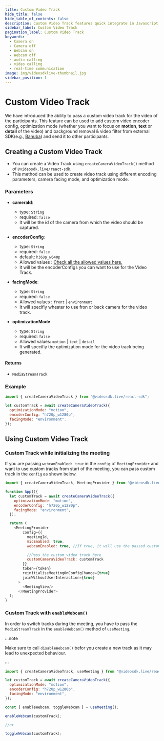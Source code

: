 ```yaml
---
title: Custom Video Track
hide_title: false
hide_table_of_contents: false
description: Custom Video Track features quick integrate in Javascript, React JS, Android, IOS, React Native, Flutter with Video SDK to add live video & audio conferencing to your applications.
sidebar_label: Custom Video Track
pagination_label: Custom Video Track
keywords:
  - Camera on
  - Camera off
  - Webcam on
  - Webcam off
  - audio calling
  - video calling
  - real-time communication
image: img/videosdklive-thumbnail.jpg
sidebar_position: 1
---
```


# Custom Video Track

We have introduced the ability to pass a custom video track for the video of the participants. This feature can be used to add custom video encoder config, optimization mode (whether you want to focus on **motion**, **text** or **detail** of the video) and background removal & video filter from external SDK(e.g., [Banuba](https://www.banuba.com/)) and send it to other participants.

## Creating a Custom Video Track

- You can create a Video Track using `createCameraVideoTrack()` method of `@videosdk.live/react-sdk`.
- This method can be used to create video track using different encoding parameters, camera facing mode, and optimization mode.

### Parameters

- **cameraId**:

  - type: `String`
  - required: `false`
  - It will be the id of the camera from which the video should be captured.

- **encoderConfig**:

  - type: `String`
  - required: `false`
  - default: `h360p_w640p`
  - Allowed values : [Check all the allowed values here.](./encoding-profiles#encoding-profiles-for-camera-video-track)
  - It will be the encoderConfigs you can want to use for the Video Track.

- **facingMode**:

  - type: `String`
  - required: `false`
  - Allowed values : `front` | `environment`
  - It will specifiy wheater to use fron or back camera for the video track.

- **optimizationMode**
  - type: `String`
  - required: `false`
  - Allowed values: `motion` | `text` | `detail`
  - It will specifiy the optimization mode for the video track being generated.

#### Returns

- `MediaStreamTrack`

### Example

```javascript
import { createCameraVideoTrack } from "@videosdk.live/react-sdk";

let customTrack = await createCameraVideoTrack({
  optimizationMode: "motion",
  encoderConfig: "h720p_w1280p",
  facingMode: "environment",
});
```

## Using Custom Video Track

### Custom Track while initializing the meeting

If you are passing `webcamEnabled: true` in the `config` of `MeetingProvider` and want to use custom tracks from start of the meeting, you can pass custom track in the `config` as shown below.

```javascript
import { createCameraVideoTrack, MeetingProvider } from "@videosdk.live/react-sdk"

function App(){
  let customTrack = await createCameraVideoTrack({
    optimizationMode: "motion",
    encoderConfig: "h720p_w1280p",
    facingMode: "environment",
  });

  return (
    <MeetingProvider
        config={{
          meetingId,
          micEnabled: true,
          webcamEnabled: true, //If true, it will use the passed custom track to turn webcam on

          //Pass the custom video track here
          customCameraVideoTrack: customTrack
        }}
        token={token}
        reinitialiseMeetingOnConfigChange={true}
        joinWithoutUserInteraction={true}
      >
        <MeetingView/>
      </MeetingProvider>
  );
}
```

### Custom Track with `enableWebcam()`

In order to switch tracks during the meeting, you have to pass the `MediaStreamTrack` in the `enableWebcam()` method of `useMeeting`.

:::note

Make sure to call `disableWebcam()` befor you create a new track as it may lead to unexpected behaviour.

:::

```javascript
import { createCameraVideoTrack, useMeeting } from "@videosdk.live/react-sdk";

let customTrack = await createCameraVideoTrack({
  optimizationMode: "motion",
  encoderConfig: "h720p_w1280p",
  facingMode: "environment",
});

const { enableWebcam, toggleWebcam } = useMeeting();

enableWebcam(customTrack);

//or

toggleWebcam(customTrack);
```
